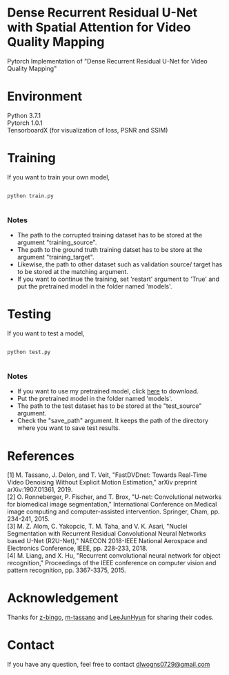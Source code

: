 # Dense Recurrent Residual U-Net with Spatial Attention for Video Quality Mapping
Pytorch Implementation of "Dense Recurrent Residual U-Net for Video Quality Mapping"

# Environment
Python 3.7.1\
Pytorch 1.0.1\
TensorboardX (for visualization of loss, PSNR and SSIM)

# Training
If you want to train your own model,
<pre>
<code>
python train.py
</code>
</pre>

### Notes
- The path to the corrupted training dataset has to be stored at the argument "training_source".
- The path to the ground truth training datset has to be store at the argument "training_target".
- Likewise, the path to other dataset such as validation source/ target has to be stored at the matching argument.
- If you want to continue the training, set 'restart' argument to 'True' and put the pretrained model in the folder named 'models'.

# Testing
If you want to test a model,
<pre>
<code>
python test.py
</code>
</pre>

### Notes
- If you want to use my pretrained model, click [here](https://drive.google.com/open?id=1qJh1lgADqUO8PImGfndj71ZJE9aM5_g2) to download.
- Put the pretrained model in the folder named 'models'.
- The path to the test dataset has to be stored at the "test_source" argument. 
- Check the "save_path" argument. It keeps the path of the directory where you want to save test results.


# References
[1] M. Tassano, J. Delon, and T. Veit, "FastDVDnet: Towards Real-Time Video Denoising Without Explicit Motion Estimation," arXiv preprint arXiv:1907.01361, 2019.\
[2] O. Ronneberger, P. Fischer, and T. Brox, "U-net: Convolutional networks for biomedical image segmentation," International Conference on Medical image computing and computer-assisted intervention. Springer, Cham, pp. 234-241, 2015.\
[3] M. Z. Alom, C. Yakopcic, T. M. Taha, and V. K. Asari, "Nuclei Segmentation with Recurrent Residual Convolutional Neural Networks based U-Net (R2U-Net)," NAECON 2018-IEEE National Aerospace and Electronics Conference, IEEE, pp. 228-233, 2018.\
[4] M. Liang, and X. Hu, "Recurrent convolutional neural network for object recognition," Proceedings of the IEEE conference on computer vision and pattern recognition, pp. 3367-3375, 2015.

# Acknowledgement
Thanks for [z-bingo](https://github.com/z-bingo/FastDVDNet), [m-tassano](https://github.com/m-tassano/fastdvdnet) and [LeeJunHyun](https://github.com/LeeJunHyun/Image_Segmentation) for sharing their codes.

# Contact
If you have any question, feel free to contact dlwogns0729@gmail.com
